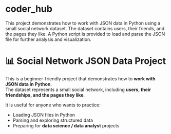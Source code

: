 # coder_hub
This project demonstrates how to work with JSON data in Python using a small social network dataset. The dataset contains users, their friends, and the pages they like. A Python script is provided to load and parse the JSON file for further analysis and visualization.
# 📊 Social Network JSON Data Project  

This is a beginner-friendly project that demonstrates how to **work with JSON data in Python**.  
The dataset represents a small social network, including **users, their friendships, and the pages they like**.  

It is useful for anyone who wants to practice:
- Loading JSON files in Python  
- Parsing and exploring structured data  
- Preparing for **data science / data analyst** projects  




